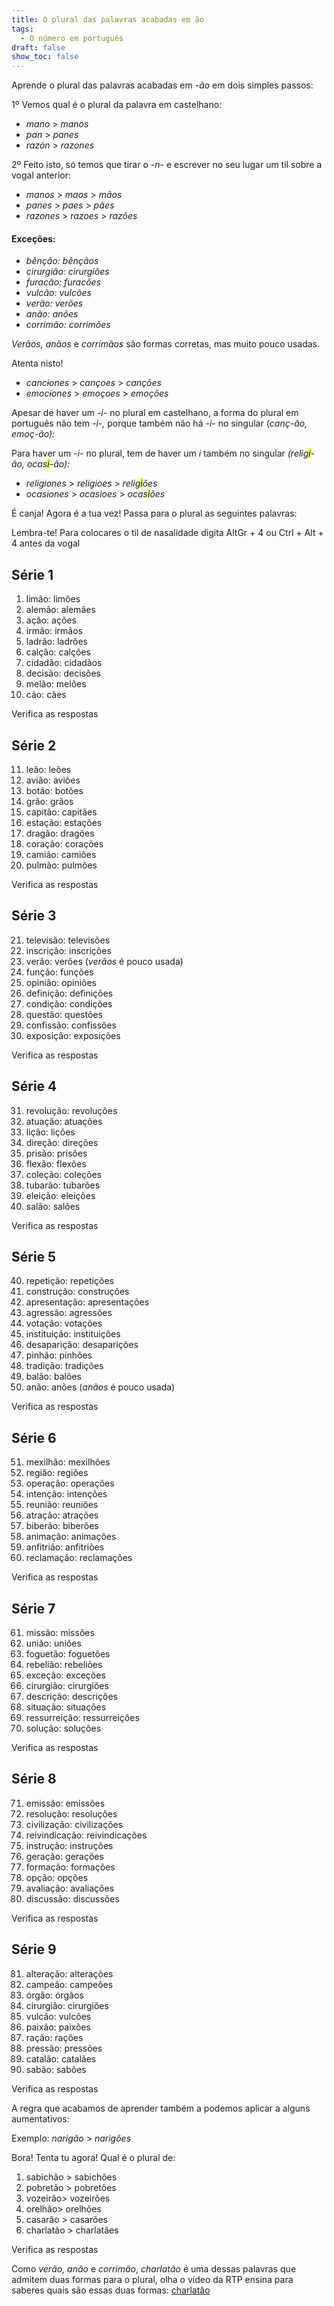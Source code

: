 ```yaml
---
title: O plural das palavras acabadas em ão
tags:
  - O número em português
draft: false
show_toc: false
---
```

Aprende o plural das palavras acabadas em *-ão* em dois simples passos:

1º Vemos qual é o plural da palavra em castelhano:

* *mano* > *manos*
* *pan* > *panes*
* *razón* > *razones*

2º Feito isto, só temos que tirar o *-n-* e escrever no seu lugar um til sobre a vogal anterior:

* *manos* > *maos* > *mãos*
* *panes* > *paes* > *pães*
* *razones* > *razoes* > *razões*

#### Exceções:
- *bênção:* *bênçãos*
- *cirurgião:* *cirurgiões*
- *furacão:* *furacões*
- *vulcão:* *vulcões*
- *verão:* *verões*
- *anão:* *anões*
- *corrimão:* *corrimões*

*Verãos,* *anãos* e *corrimãos* são formas corretas, mas muito pouco usadas.

<article>
Atenta nisto!
  
- *canc~~i~~ones* > *cançoes* > *canções* 
- *emoc~~i~~ones* > *emoçoes* > *emoções*

Apesar de haver um *-i-* no plural em castelhano, a forma do plural em português não tem *-i-,* porque também não há *-i-* no singular (*canç-ão, emoç-ão):* 

Para haver um *-i-* no plural, tem de haver um *i* também no singular *(relig<mark>i</mark>-ão, ocas<mark>i</mark>-ão):* 

- *religiones* > *religioes* > *relig<mark>i</mark>ões*
- *ocasiones* > *ocasioes* > *ocas<mark>i</mark>ões*
  
</article>

É canja! Agora é a tua vez! Passa para o plural as seguintes palavras:

Lembra-te! Para colocares o til de nasalidade digita AltGr + 4 ou Ctrl + Alt + 4 antes da vogal

## Série 1
1. limão: <e-answer>limões</e-answer>
2. alemão: <e-answer>alemães</e-answer>
3. ação: <e-answer>ações</e-answer>
4. irmão: <e-answer>irmãos</e-answer>
5. ladrão: <e-answer>ladrões</e-answer>
6. calção: <e-answer>calções</e-answer>
7. cidadão: <e-answer>cidadãos</e-answer>
8. decisão: <e-answer>decisões</e-answer>
9. melão: <e-answer>melões</e-answer>
10. cão: <e-answer>cães</e-answer>

<e-validate>Verifica as respostas</e-validate>

## Série 2

11. leão: <e-answer>leões</e-answer>
12. avião: <e-answer>aviões</e-answer>
13. botão: <e-answer>botões</e-answer>
14. grão: <e-answer>grãos</e-answer>
15. capitão: <e-answer>capitães</e-answer>
16. estação: <e-answer>estações</e-answer>
17. dragão: <e-answer>dragões</e-answer>
18. coração: <e-answer>corações</e-answer>
19. camião: <e-answer>camiões</e-answer>
20. pulmão: <e-answer>pulmões</e-answer>

<e-validate>Verifica as respostas</e-validate>

## Série 3

21. televisão: <e-answer>televisões</e-answer>
22. inscrição: <e-answer>inscrições</e-answer>
23. verão: <e-answer>verões</e-answer> (*verãos* é pouco usada)
24. função: <e-answer>funções</e-answer>
25. opinião: <e-answer>opiniões</e-answer>
26. definição: <e-answer>definições</e-answer>
27. condição: <e-answer>condições</e-answer>
28. questão: <e-answer>questões</e-answer>
29. confissão: <e-answer>confissões</e-answer>
30. exposição: <e-answer>exposições</e-answer>

<e-validate>Verifica as respostas</e-validate>

## Série 4

31. revolução: <e-answer>revoluções</e-answer>
32. atuação: <e-answer>atuações</e-answer>
33. lição: <e-answer>lições</e-answer>
34. direção: <e-answer>direções</e-answer>
35. prisão: <e-answer>prisões</e-answer>
36. flexão: <e-answer>flexões</e-answer>
37. coleção: <e-answer>coleções</e-answer>
38. tubarão: <e-answer>tubarões</e-answer>
39. eleição: <e-answer>eleições</e-answer>
40. salão: <e-answer>salões</e-answer>

<e-validate>Verifica as respostas</e-validate>

## Série 5

40. repetição: <e-answer>repetições</e-answer>
41. construção: <e-answer>construções</e-answer>
42. apresentação: <e-answer>apresentações</e-answer>
43. agressão: <e-answer>agressões</e-answer>
44. votação: <e-answer>votações</e-answer>
45. instituição: <e-answer>instituições</e-answer>
46. desaparição: <e-answer>desaparições</e-answer>
47. pinhão: <e-answer>pinhões</e-answer>
48. tradição: <e-answer>tradições</e-answer>
49. balão: <e-answer>balões</e-answer>
50. anão: <e-answer>anões</e-answer> (*anãos* é pouco usada) 

<e-validate>Verifica as respostas</e-validate>

## Série 6

51. mexilhão: <e-answer>mexilhões</e-answer>
52. região: <e-answer>regiões</e-answer>
53. operação: <e-answer>operações</e-answer>
54. intenção: <e-answer>intenções</e-answer>
55. reunião: <e-answer>reuniões</e-answer>
56. atração: <e-answer>atrações</e-answer>
57. biberão: <e-answer>biberões</e-answer>
58. animação: <e-answer>animações</e-answer>
59. anfitrião: <e-answer>anfitriões</e-answer>
60. reclamação: <e-answer>reclamações</e-answer>

<e-validate>Verifica as respostas</e-validate>

## Série 7

61. missão: <e-answer>missões</e-answer>
62. união: <e-answer>uniões</e-answer>
63. foguetão: <e-answer>foguetões</e-answer>
64. rebelião: <e-answer>rebeliões</e-answer>
65. exceção: <e-answer>exceções</e-answer>
66. cirurgião: <e-answer>cirurgiões</e-answer>
67. descrição: <e-answer>descrições</e-answer>
68. situação: <e-answer>situações</e-answer>
69. ressurreição: <e-answer>ressurreições</e-answer>
70. solução: <e-answer>soluções</e-answer>

<e-validate>Verifica as respostas</e-validate>

## Série 8
71. emissão: <e-answer>emissões</e-answer>
72. resolução: <e-answer>resoluções</e-answer>
73. civilização: <e-answer>civilizações</e-answer>
74. reivindicação: <e-answer>reivindicações</e-answer>
75. instrução: <e-answer>instruções</e-answer>
76. geração: <e-answer>gerações</e-answer>
77. formação: <e-answer>formações</e-answer>
78. opção: <e-answer>opções</e-answer>
79. avaliação: <e-answer>avaliações</e-answer>
80. discussão: <e-answer>discussões</e-answer>

<e-validate>Verifica as respostas</e-validate>

## Série 9
81. alteração: <e-answer>alterações</e-answer>
82. campeão: <e-answer>campeões</e-answer>
83. órgão: <e-answer>órgãos</e-answer>
84. cirurgião: <e-answer>cirurgiões</e-answer>
85. vulcão: <e-answer>vulcões</e-answer>
86. paixão: <e-answer>paixões</e-answer>
87. ração: <e-answer>rações</e-answer>
88. pressão: <e-answer>pressões</e-answer>
89. catalão: <e-answer>catalães</e-answer>
90. sabão: <e-answer>sabões</e-answer>

<e-validate>Verifica as respostas</e-validate>

A regra que acabamos de aprender também a podemos aplicar a alguns aumentativos: 

Exemplo: *narigão* > *narigões*

Bora! Tenta tu agora! Qual é o plural de:

1. sabichão > <e-answer>sabichões</e-answer>
2. pobretão > <e-answer>pobretões</e-answer>
3. vozeirão> <e-answer>vozeirões</e-answer>
4. orelhão> <e-answer>orelhões</e-answer>
5. casarão > <e-answer>casarões</e-answer>
6. charlatão > <e-answer>charlatães</e-answer>

<e-validate>Verifica as respostas</e-validate>

Como *verão,* *anão* e *corrimão*, *charlatão* é uma dessas palavras que admitem duas formas para o plural, olha o vídeo da RTP ensina para saberes quais são essas duas formas: [charlatão](https://ensina.rtp.pt/artigo/plural-de-palavras-terminadas-em-ao/)
